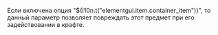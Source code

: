 Если включена опция "${l10n.t("elementgui.item.container_item")}", то данный параметр позволяет повреждать этот предмет
при его задействовании в крафте.